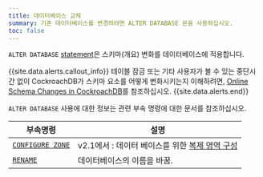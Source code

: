 ```yaml
---
title: 데이터베이스 교체
summary: 기존 데이터베이스를 변경하려면 ALTER DATABASE 문을 사용하십시오.
toc: false
---
```


`ALTER DATABASE` [statement](sql-statements.html)은 스키마(개요) 변화를 데이터베이스에 적용합니다.

{{site.data.alerts.callout_info}}
테이블 잠금 또는 기타 사용자가 볼 수 있는 중단시간 없이 CockroachDB가 스키마 요소를 어떻게 변화시키는지 이해하려면, [Online Schema Changes in CockroachDB](https://www.cockroachlabs.com/blog/how-online-schema-changes-are-possible-in-cockroachdb/)를 참조하십시오.
{{site.data.alerts.end}}

`ALTER DATABASE` 사용에 대한 정보는 관련 부속 명령에 대한 문서를 참조하십시오.

부속명령 | 설명
-----------|------------
[`CONFIGURE ZONE`](configure-zone.html) | <span class="version-tag">v2.1에서 :</span> 데이터 베이스를 위한 [복제 영역 구성](configure-replication-zones.html) 
[`RENAME`](rename-database.html) | 데이터베이스의 이름을 바꿈.

